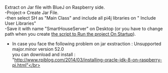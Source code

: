 Extract on Jar file with BlueJ on Raspberry side. </br>
-Project-> Create Jar File.</br>
-then select SH as "Main Class" and include all pi4j libraries on " Include User Libraries"</br>
-Save it with name "SmartHouseServer" on Desktop (or you have to change path when you create [the script to Run the project On Startup](https://github.com/tsoglani/SpeechRaspberrySmartHouse/blob/master/Raspberry_1_Version/RunOnStartup.txt)).</br>
- In case you face the following problem on jar exstraction :  Unsupported major.minor version 52.0</br>
you can download and install : "http://www.rpiblog.com/2014/03/installing-oracle-jdk-8-on-raspberry-pi.html"</br>
